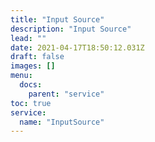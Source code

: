 ```yaml
---
title: "Input Source"
description: "Input Source"
lead: ""
date: 2021-04-17T18:50:12.031Z
draft: false
images: []
menu:
  docs:
    parent: "service"
toc: true
service:
  name: "InputSource"
---
```

